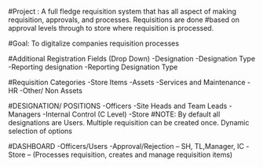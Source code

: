 #Project : A full fledge requisition system that has all aspect of making requisition, approvals, and processes. Requisitions are done #based on approval levels through to store where requisition is processed.

#Goal: To digitalize companies requisition processes

#Additional Registration Fields (Drop Down)
    -Designation 
    -Designation Type
    -Reporting designation
    -Reporting Designation Type
   
#Requisition Categories
    -Store Items
    -Assets 
    -Services and Maintenance
    -HR
    -Other/ Non Assets

#DESIGNATION/ POSITIONS
    -Officers
    -Site Heads and Team Leads
    -Managers
    -Internal Control (C Level)
    -Store
#NOTE: 
    By default all designations are Users. 
    Multiple requisition can be created once.
    Dynamic selection of options

#DASHBOARD 
    -Officers/Users
    -Approval/Rejection – SH, TL,Manager, IC 
    -Store –  (Processes requisition, creates and manage requisition items)
